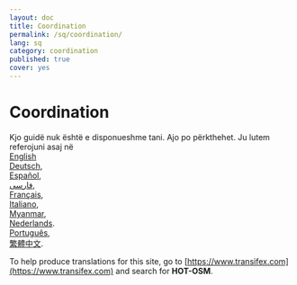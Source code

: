 ```yaml
---
layout: doc
title: Coordination
permalink: /sq/coordination/
lang: sq
category: coordination
published: true
cover: yes
---
```


Coordination
=============================  

Kjo guidë nuk është e disponueshme tani. Ajo po përkthehet. Ju lutem referojuni asaj në  
[English](/en/coordination/)    <!--
[Bahasa Indonesia](/bi/coordination/),  
[Catalan](/ca/coordination/)
[Czech](/cs/coordination/),   -->  
[Deutsch](/de/coordination/),  
[Español](/es/coordination/),  
[فارسی](/fa/coordination/),  
[Français](/fr/coordination/),  <!--
[Hrvatski](/hr/coordination/),  -->  
[Italiano](/it/coordination/),  <!--
[日本語](/ja/coordination/), -->   
[Myanmar](/my/coordination/),  <!--
[Norsk](/nb/coordination/), -->  
[Nederlands](/nl_NL/coordination/).  
[Português](/pt/coordination/),  <!--
[Русский](/ru/coordination/),  
[Kiswahili](/sw/coordination/), 
[Slovenian](/sl/coordination/),  
[Shqip](/sq/coordination/),  
[Українська](/uk/coordination/), 
[简体中文](/zh_CN/coordination/).-->  
[繁體中文](/zh_TW/coordination/).

To help produce translations for this site, go to [https://www.transifex.com](https://www.transifex.com) and search for **HOT-OSM**.
